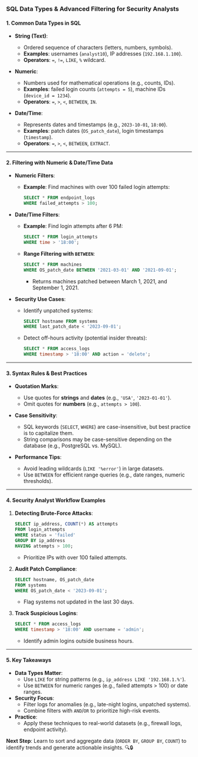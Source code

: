 ### **SQL Data Types & Advanced Filtering for Security Analysts**  

#### **1. Common Data Types in SQL**  
- **String (Text)**:  
  - Ordered sequence of characters (letters, numbers, symbols).  
  - **Examples**: usernames (`analyst10`), IP addresses (`192.168.1.100`).  
  - **Operators**: `=`, `!=`, `LIKE`, `%` wildcard.  

- **Numeric**:  
  - Numbers used for mathematical operations (e.g., counts, IDs).  
  - **Examples**: failed login counts (`attempts = 5`), machine IDs (`device_id = 1234`).  
  - **Operators**: `=`, `>`, `<`, `BETWEEN`, `IN`.  

- **Date/Time**:  
  - Represents dates and timestamps (e.g., `2023-10-01`, `18:00`).  
  - **Examples**: patch dates (`OS_patch_date`), login timestamps (`timestamp`).  
  - **Operators**: `=`, `>`, `<`, `BETWEEN`, `EXTRACT`.  

---

#### **2. Filtering with Numeric & Date/Time Data**  
- **Numeric Filters**:  
  - **Example**: Find machines with over 100 failed login attempts:  
    ```sql
    SELECT * FROM endpoint_logs 
    WHERE failed_attempts > 100;
    ```  

- **Date/Time Filters**:  
  - **Example**: Find login attempts after 6 PM:  
    ```sql
    SELECT * FROM login_attempts 
    WHERE time > '18:00';
    ```  
  - **Range Filtering with `BETWEEN`**:  
    ```sql
    SELECT * FROM machines 
    WHERE OS_patch_date BETWEEN '2021-03-01' AND '2021-09-01';
    ```  
    - Returns machines patched between March 1, 2021, and September 1, 2021.  

- **Security Use Cases**:  
  - Identify unpatched systems:  
    ```sql
    SELECT hostname FROM systems 
    WHERE last_patch_date < '2023-09-01';
    ```  
  - Detect off-hours activity (potential insider threats):  
    ```sql
    SELECT * FROM access_logs 
    WHERE timestamp > '18:00' AND action = 'delete';
    ```  

---

#### **3. Syntax Rules & Best Practices**  
- **Quotation Marks**:  
  - Use quotes for **strings** and **dates** (e.g., `'USA'`, `'2023-01-01'`).  
  - Omit quotes for **numbers** (e.g., `attempts > 100`).  

- **Case Sensitivity**:  
  - SQL keywords (`SELECT`, `WHERE`) are case-insensitive, but best practice is to capitalize them.  
  - String comparisons may be case-sensitive depending on the database (e.g., PostgreSQL vs. MySQL).  

- **Performance Tips**:  
  - Avoid leading wildcards (`LIKE '%error'`) in large datasets.  
  - Use `BETWEEN` for efficient range queries (e.g., date ranges, numeric thresholds).  

---

#### **4. Security Analyst Workflow Examples**  
1. **Detecting Brute-Force Attacks**:  
   ```sql
   SELECT ip_address, COUNT(*) AS attempts 
   FROM login_attempts 
   WHERE status = 'failed' 
   GROUP BY ip_address 
   HAVING attempts > 100;
   ```  
   - Prioritize IPs with over 100 failed attempts.  

2. **Audit Patch Compliance**:  
   ```sql
   SELECT hostname, OS_patch_date 
   FROM systems 
   WHERE OS_patch_date < '2023-09-01';
   ```  
   - Flag systems not updated in the last 30 days.  

3. **Track Suspicious Logins**:  
   ```sql
   SELECT * FROM access_logs 
   WHERE timestamp > '18:00' AND username = 'admin';
   ```  
   - Identify admin logins outside business hours.  

---

#### **5. Key Takeaways**  
- **Data Types Matter**:  
  - Use `LIKE` for string patterns (e.g., `ip_address LIKE '192.168.1.%'`).  
  - Use `BETWEEN` for numeric ranges (e.g., failed attempts > 100) or date ranges.  
- **Security Focus**:  
  - Filter logs for anomalies (e.g., late-night logins, unpatched systems).  
  - Combine filters with `AND`/`OR` to prioritize high-risk events.  
- **Practice**:  
  - Apply these techniques to real-world datasets (e.g., firewall logs, endpoint activity).  

**Next Step**: Learn to sort and aggregate data (`ORDER BY`, `GROUP BY`, `COUNT`) to identify trends and generate actionable insights. 🔍🔒